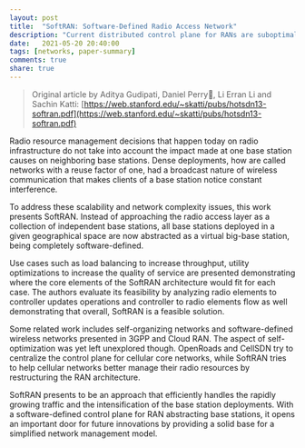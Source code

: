 ```yaml
---
layout: post
title:  "SoftRAN: Software-Defined Radio Access Network"
description: "Current distributed control plane for RANs are suboptimal on managing resources of dense wireless networks. SoftRAN presents as a software-defined, fundamental rethink of the radio access layer."
date:   2021-05-20 20:40:00
tags: [networks, paper-summary]
comments: true
share: true
---
```


> Original article by Aditya Gudipati, Daniel Perry, Li Erran Li and Sachin Katti: [https://web.stanford.edu/~skatti/pubs/hotsdn13-softran.pdf](https://web.stanford.edu/~skatti/pubs/hotsdn13-softran.pdf)

Radio resource management decisions that happen today on radio infrastructure do not take into account the impact made at one base station causes on neighboring base stations. Dense deployments, how are called networks with a reuse factor of one, had a broadcast nature of wireless communication that makes clients of a base station notice constant interference.

To address these scalability and network complexity issues, this work presents SoftRAN. Instead of approaching the radio access layer as a collection of independent base stations, all base stations deployed in a given geographical space are now abstracted as a virtual big-base station, being completely software-defined.

Use cases such as load balancing to increase throughput, utility optimizations to increase the quality of service are presented demonstrating where the core elements of the SoftRAN architecture would fit for each case. The authors evaluate its feasibility by analyzing radio elements to controller updates operations and controller to radio elements flow as well demonstrating that overall, SoftRAN is a feasible solution.

Some related work includes self-organizing networks and software-defined wireless networks presented in 3GPP and Cloud RAN. The aspect of self-optimization was yet left unexplored though. OpenRoads and CellSDN try to centralize the control plane for cellular core networks, while SoftRAN tries to help cellular networks better manage their radio resources by restructuring the RAN architecture.

SoftRAN presents to be an approach that efficiently handles the rapidly growing traffic and the intensification of the base station deployments. With a software-defined control plane for RAN abstracting base stations, it opens an important door for future innovations by providing a solid base for a simplified network management model.
